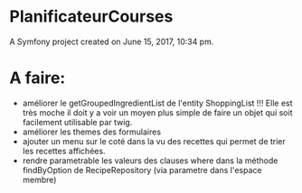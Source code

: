 PlanificateurCourses
====================

A Symfony project created on June 15, 2017, 10:34 pm.

# A faire:

- améliorer le getGroupedIngredientList de l'entity ShoppingList !!! Elle est très moche il doit y a voir un moyen plus simple de faire un objet qui soit facilement utilisable par twig.
- améliorer les themes des formulaires
- ajouter un menu sur le coté dans la vu des recettes qui permet de trier les recettes affichées.
- rendre parametrable les valeurs des clauses where dans la méthode findByOption de RecipeRepository (via parametre dans l'espace membre)
